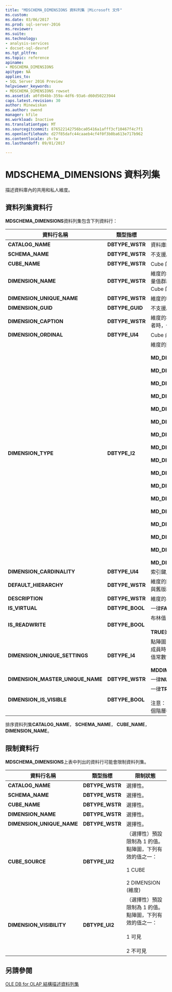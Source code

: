 ```yaml
---
title: "MDSCHEMA_DIMENSIONS 資料列集 |Microsoft 文件"
ms.custom: 
ms.date: 03/06/2017
ms.prod: sql-server-2016
ms.reviewer: 
ms.suite: 
ms.technology:
- analysis-services
- docset-sql-devref
ms.tgt_pltfrm: 
ms.topic: reference
apiname:
- MDSCHEMA_DIMENSIONS
apitype: NA
applies_to:
- SQL Server 2016 Preview
helpviewer_keywords:
- MDSCHEMA_DIMENSIONS rowset
ms.assetid: a0fd94bb-359a-4df6-93a6-d60d50223944
caps.latest.revision: 30
author: Minewiskan
ms.author: owend
manager: kfile
ms.workload: Inactive
ms.translationtype: MT
ms.sourcegitcommit: 876522142756bca05416a1afff3cf10467f4c7f1
ms.openlocfilehash: d27f85dafc44caaeb4cf4f0f3b0ba613e717b962
ms.contentlocale: zh-tw
ms.lasthandoff: 09/01/2017

---
```

# <a name="mdschemadimensions-rowset"></a>MDSCHEMA_DIMENSIONS 資料列集
  描述資料庫內的共用和私人維度。  
  
## <a name="rowset-columns"></a>資料列集資料行  
 **MDSCHEMA_DIMENSIONS**資料列集包含下列資料行：  
  
|資料行名稱|類型指標|Description|  
|-----------------|--------------------|-----------------|  
|**CATALOG_NAME**|**DBTYPE_WSTR**|資料庫的名稱。|  
|**SCHEMA_NAME**|**DBTYPE_WSTR**|不支援。|  
|**CUBE_NAME**|**DBTYPE_WSTR**|Cube 的名稱。|  
|**DIMENSION_NAME**|**DBTYPE_WSTR**|維度的名稱。 如果維度是一個以上 Cube 或量值群組的部分，則每個維度、維度群組和 Cube 的唯一組合會有一個資料列。|  
|**DIMENSION_UNIQUE_NAME**|**DBTYPE_WSTR**|維度的唯一名稱。|  
|**DIMENSION_GUID**|**DBTYPE_GUID**|不支援。|  
|**DIMENSION_CAPTION**|**DBTYPE_WSTR**|維度的標題。 這會用於顯示維度名稱給使用者時，例如在使用者介面或報表中。|  
|**DIMENSION_ORDINAL**|**DBTYPE_UI4**|Cube 內維度的位置。|  
|**DIMENSION_TYPE**|**DBTYPE_I2**|維度的類型。 有效值包括：<br /><br /> **MD_DIMTYPE_UNKNOWN** (**0**)<br /><br /> **MD_DIMTYPE_TIME** (**1**)<br /><br /> **MD_DIMTYPE_MEASURE** (**2**)<br /><br /> **MD_DIMTYPE_OTHER** (**3**)<br /><br /> **MD_DIMTYPE_QUANTITATIVE** (**5**)<br /><br /> **MD_DIMTYPE_ACCOUNTS** (**6**)<br /><br /> **MD_DIMTYPE_CUSTOMERS** (**7**)<br /><br /> **MD_DIMTYPE_PRODUCTS** (**8**)<br /><br /> **MD_DIMTYPE_SCENARIO** (**9**)<br /><br /> **MD_DIMTYPE_UTILIY** (**10**)<br /><br /> **MD_DIMTYPE_CURRENCY** (**11**)<br /><br /> **MD_DIMTYPE_RATES** (**12**)<br /><br /> **MD_DIMTYPE_CHANNEL** (**13**)<br /><br /> **MD_DIMTYPE_PROMOTION** (**14**)<br /><br /> **MD_DIMTYPE_ORGANIZATION** (**15**)<br /><br /> **MD_DIMTYPE_BILL_OF_MATERIALS** (**16**)<br /><br /> **MD_DIMTYPE_GEOGRAPHY** (**17**)|  
|**DIMENSION_CARDINALITY**|**DBTYPE_UI4**|索引鍵屬性中的成員數目。|  
|**DEFAULT_HIERARCHY**|**DBTYPE_WSTR**|維度的階層。 保留這個項目的目的，是為了與舊版相容。|  
|**DESCRIPTION**|**DBTYPE_WSTR**|維度的易記描述。|  
|**IS_VIRTUAL**|**DBTYPE_BOOL**|一律**FALSE**。|  
|**IS_READWRITE**|**DBTYPE_BOOL**|布林值，指出維度是否為可寫入。<br /><br /> **TRUE**如果維度為可寫入。|  
|**DIMENSION_UNIQUE_SETTINGS**|**DBTYPE_I4**|點陣圖，指定當維度只擁有具有唯一名稱的成員時，哪些資料行包含唯一值。 下列位元值常數會針對此點陣圖定義於 Msmd.h：<br /><br /> **MDDIMENSIONS_MEMBER_KEY_UNIQUE**|  
|**DIMENSION_MASTER_UNIQUE_NAME**|**DBTYPE_WSTR**|一律**NULL**。|  
|**DIMENSION_IS_VISIBLE**|**DBTYPE_BOOL**|一律**TRUE**。<br /><br /> 注意： 維度是不可見除非維度中的一個或多個階層都會顯示。|  
  
 排序資料列集**CATALOG_NAME**， **SCHEMA_NAME**， **CUBE_NAME**， **DIMENSION_NAME**。  
  
## <a name="restriction-columns"></a>限制資料行  
 **MDSCHEMA_DIMENSIONS**上表中列出的資料行可能會限制資料列集。  
  
|資料行名稱|類型指標|限制狀態|  
|-----------------|--------------------|-----------------------|  
|**CATALOG_NAME**|**DBTYPE_WSTR**|選擇性。|  
|**SCHEMA_NAME**|**DBTYPE_WSTR**|選擇性。|  
|**CUBE_NAME**|**DBTYPE_WSTR**|選擇性。|  
|**DIMENSION_NAME**|**DBTYPE_WSTR**|選擇性。|  
|**DIMENSION_UNIQUE_NAME**|**DBTYPE_WSTR**|選擇性。|  
|**CUBE_SOURCE**|**DBTYPE_UI2**|（選擇性）預設限制為 1 的值。 點陣圖，下列有效的值之一：<br /><br /> 1 CUBE<br /><br /> 2 DIMENSION (維度)|  
|**DIMENSION_VISIBILITY**|**DBTYPE_UI2**|（選擇性）預設限制為 1 的值。 點陣圖，下列有效的值之一：<br /><br /> 1 可見<br /><br /> 2 不可見|  
  
## <a name="see-also"></a>另請參閱  
 [OLE DB for OLAP 結構描述資料列集](../../../analysis-services/schema-rowsets/ole-db-olap/ole-db-for-olap-schema-rowsets.md)  
  
  

